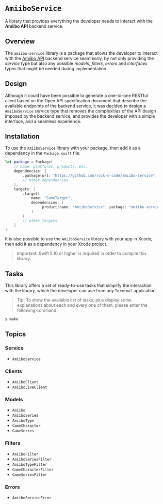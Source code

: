 # ``AmiiboService``

A library that provides everything the developer needs to interact with the **Amiibo API** backend service.

## Overview

The `amiibo-service` library is a package that allows the developer to interact with the [Amiibo API](https://www.amiiboapi.com) backend service seamlessly, by not only providing the *service* type but also any possible *models*, *filters*, *errors* and *interfaces* types that might be needed during implementation.

## Design

Although it could have been possible to generate a one-to-one RESTful client based on the Open API specification document that describe the available endpoints of the backend service, it was decided to design a `AmiiboService` service type that removes the complexities of the API design imposed by the backend service, and provides the developer with a simple interface, and a seamless experience.

## Installation

To use the `AmiiboService` library with your package, then add it as a dependency in the `Package.swift` file:

```swift
let package = Package(
    // name, platforms, products, etc.
    dependencies: [
        .package(url: "https://github.com/rock-n-code/amiibo-service", from: "1.2.0"),
        // other dependencies
    ],
    targets: [
        .target(
            name: "SomeTarget", 
            dependencies: [
                .product(name: "AmiiboService", package: "amiibo-service"),
            ]
        )
        // other targets
    ]
)
```

It is also possible to use the `AmiiboService` library with your app in Xcode, then add it as a dependency in your Xcode project.

> important: Swift 5.10 or higher is required in order to compile this library.

## Tasks

This library offers a set of ready-to-use tasks that simplify the interaction with the library, which the developer can use from any `Terminal` application. 

> Tip: To show the available list of tasks, plus display some explanations about each and every one of them; please enter the following command:

```bash
$ make
```

## Topics

### Service

- ``AmiiboService``

### Clients

- ``AmiiboClient``
- ``AmiiboLiveClient``

### Models

- ``Amiibo``
- ``AmiiboSeries``
- ``AmiiboType``
- ``GameCharacter``
- ``GameSeries``

### Filters

- ``AmiiboFilter``
- ``AmiiboSeriesFilter``
- ``AmiiboTypeFilter``
- ``GameCharacterFilter``
- ``GameSeriesFilter``

### Errors

- ``AmiiboServiceError``
